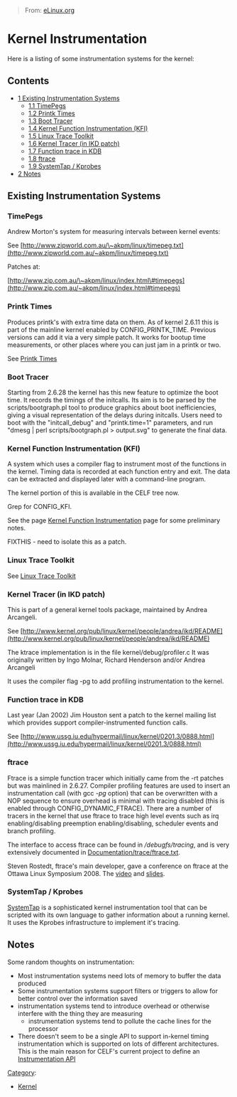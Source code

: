 > From: [eLinux.org](http://eLinux.org/Kernel_Instrumentation "http://eLinux.org/Kernel_Instrumentation")


# Kernel Instrumentation



Here is a listing of some instrumentation systems for the kernel:

## Contents

-   [1 Existing Instrumentation
    Systems](#existing-instrumentation-systems)
    -   [1.1 TimePegs](#timepegs)
    -   [1.2 Printk Times](#printk-times)
    -   [1.3 Boot Tracer](#boot-tracer)
    -   [1.4 Kernel Function Instrumentation
        (KFI)](#kernel-function-instrumentation-kfi)
    -   [1.5 Linux Trace Toolkit](#linux-trace-toolkit)
    -   [1.6 Kernel Tracer (in IKD
        patch)](#kernel-tracer-in-ikd-patch)
    -   [1.7 Function trace in KDB](#function-trace-in-kdb)
    -   [1.8 ftrace](#ftrace)
    -   [1.9 SystemTap / Kprobes](#systemtap-kprobes)
-   [2 Notes](#notes)

## Existing Instrumentation Systems

### TimePegs

Andrew Morton's system for measuring intervals between kernel events:

See
[http://www.zipworld.com.au/\~akpm/linux/timepeg.txt](http://www.zipworld.com.au/~akpm/linux/timepeg.txt)

Patches at:

[http://www.zip.com.au/\~akpm/linux/index.html\#timepegs](http://www.zip.com.au/~akpm/linux/index.html#timepegs)

### Printk Times

Produces printk's with extra time data on them. As of kernel 2.6.11 this
is part of the mainline kernel enabled by CONFIG\_PRINTK\_TIME. Previous
versions can add it via a very simple patch. It works for bootup time
measurements, or other places where you can just jam in a printk or two.

See [Printk Times](http://eLinux.org/Printk_Times "Printk Times")

### Boot Tracer

Starting from 2.6.28 the kernel has this new feature to optimize the
boot time. It records the timings of the initcalls. Its aim is to be
parsed by the scripts/bootgraph.pl tool to produce graphics about boot
inefficiencies, giving a visual representation of the delays during
initcalls. Users need to boot with the "initcall\_debug" and
"printk.time=1" parameters, and run "dmesg | perl scripts/bootgraph.pl
\> output.svg" to generate the final data.

### Kernel Function Instrumentation (KFI)

A system which uses a compiler flag to instrument most of the functions
in the kernel. Timing data is recorded at each function entry and exit.
The data can be extracted and displayed later with a command-line
program.

The kernel portion of this is available in the CELF tree now.

Grep for CONFIG\_KFI.

See the page [Kernel Function
Instrumentation](http://eLinux.org/Kernel_Function_Instrumentation "Kernel Function Instrumentation")
page for some preliminary notes.

FIXTHIS - need to isolate this as a patch.

### Linux Trace Toolkit

See [Linux Trace Toolkit](http://www.opersys.com/LTT/)

### Kernel Tracer (in IKD patch)

This is part of a general kernel tools package, maintained by Andrea
Arcangeli.

See
[http://www.kernel.org/pub/linux/kernel/people/andrea/ikd/README](http://www.kernel.org/pub/linux/kernel/people/andrea/ikd/README)

The ktrace implementation is in the file kernel/debug/profiler.c It was
originally written by Ingo Molnar, Richard Henderson and/or Andrea
Arcangeli

It uses the compiler flag -pg to add profiling instrumentation to the
kernel.

### Function trace in KDB

Last year (Jan 2002) Jim Houston sent a patch to the kernel mailing list
which provides support compiler-instrumented function calls.

See
[http://www.ussg.iu.edu/hypermail/linux/kernel/0201.3/0888.html](http://www.ussg.iu.edu/hypermail/linux/kernel/0201.3/0888.html)

### ftrace

Ftrace is a simple function tracer which initially came from the -rt
patches but was mainlined in 2.6.27. Compiler profiling features are
used to insert an instrumentation call (with gcc *-pg* option) that can
be overwritten with a NOP sequence to ensure overhead is minimal with
tracing disabled (this is enabled through CONFIG\_DYNAMIC\_FTRACE).
There are a number of tracers in the kernel that use ftrace to trace
high level events such as irq enabling/disabling preemption
enabling/disabling, scheduler events and branch profiling.

The interface to access ftrace can be found in */debugfs/tracing*, and
is very extensively documented in
[Documentation/trace/ftrace.txt](http://lxr.free-electrons.com/source/Documentation/trace/ftrace.txt).

Steven Rostedt, ftrace's main developer, gave a conference on ftrace at
the Ottawa Linux Symposium 2008. The
[video](http://free-electrons.com/pub/video/2008/ols/ols2008-steven-rostedt-ftrace.ogg)
and [slides](http://people.redhat.com/srostedt/ftrace-tutorial.odp).

### SystemTap / Kprobes

[SystemTap](http://sourceware.org/systemtap/) is a sophisticated kernel
instrumentation tool that can be scripted with its own language to
gather information about a running kernel. It uses the Kprobes
infrastructure to implement it's tracing.

## Notes

Some random thoughts on instrumentation:

-   Most instrumentation systems need lots of memory to buffer the data
    produced
-   Some instrumentation systems support filters or triggers to allow
    for better control over the information saved
-   instrumentation systems tend to introduce overhead or otherwise
    interfere with the thing they are measuring
    -   instrumentation systems tend to pollute the cache lines for the
        processor
-   There doesn't seem to be a single API to support in-kernel timing
    instrumentation which is supported on lots of different
    architectures. This is the main reason for CELF's current project to
    define an [Instrumentation
    API](http://eLinux.org/Instrumentation_API "Instrumentation API")


[Category](http://eLinux.org/Special:Categories "Special:Categories"):

-   [Kernel](http://eLinux.org/Category:Kernel "Category:Kernel")

